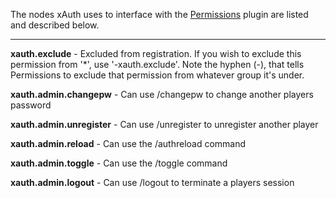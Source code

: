 The nodes xAuth uses to interface with the [Permissions](http://forums.bukkit.org/threads/admn-dev-permissions-v2-5-4-phoenix-now-with-real-multiworld-permissions-556.5974/) plugin are listed and described below.

***
**xauth.exclude** - Excluded from registration. If you wish to exclude this permission from '*', use '-xauth.exclude'.  Note                the hyphen (-), that tells Permissions to exclude that permission from whatever group it's under.

**xauth.admin.changepw** - Can use /changepw to change another players password  

**xauth.admin.unregister** - Can use /unregister to unregister another player  

**xauth.admin.reload** - Can use the /authreload command  

**xauth.admin.toggle** - Can use the /toggle command

**xauth.admin.logout** - Can use /logout to terminate a players session
